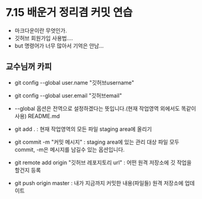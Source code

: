 # 7.15 배운거 정리겸 커밋 연습
- 마크다운이란 무엇인가.
- 깃허브 회원가입  사용법....
-  but 명령어가 너무 많아서 기억은 안남...

## 교수님꺼 카피
- git config --global user.name "깃허브username"

- git config --global user.email "깃허브email"

- --global 옵션은 전역으로 설정하겠다는 뜻입니다.(현재 작업영역 외에서도 똑같이 사용)
README.md

- git add . : 현재 작업영역의 모든 파일 staging area에 올리기

- git commit -m "커밋 메시지" : staging area에 있는 관리 대상 파일 모두 commit, -m은 메시지를 남길수 있는 옵션입니다.

- git remote add origin "깃허브 레포지토리 url" : 어떤 원격 저장소에 깃 작업을 할건지 등록

- git push origin master : 내가 지금까지 커밋한 내용(파일들) 원격 저장소에 업데이트
  

